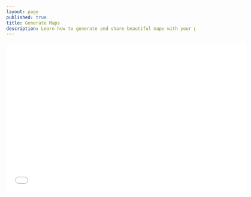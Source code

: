 ```yaml
---
layout: page
published: true
title: Generate Maps
description: Learn how to generate and share beautiful maps with your points.
---
```

<div class="wistia-container">
<iframe src="//fast.wistia.net/embed/iframe/5zkr655s9u?videoFoam=true" allowtransparency="true" frameborder="0" scrolling="no" class="wistia_embed" name="wistia_embed" allowfullscreen mozallowfullscreen webkitallowfullscreen oallowfullscreen msallowfullscreen width="640" height="400"></iframe><script src="//fast.wistia.net/assets/external/E-v1.js"></script>
</div>